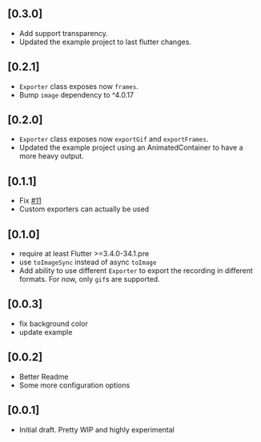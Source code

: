 ## [0.3.0]

* Add support transparency.
* Updated the example project to last flutter changes.

## [0.2.1]

* `Exporter` class exposes now `frames`.
*  Bump `image` dependency to ^4.0.17

## [0.2.0]

* `Exporter` class exposes now `exportGif` and `exportFrames`.
* Updated the example project using an AnimatedContainer to have a more heavy output.

## [0.1.1]

* Fix [#11](https://github.com/ueman/screenrecorder/issues/11)
* Custom exporters can actually be used

## [0.1.0]

* require at least Flutter >=3.4.0-34.1.pre
* use `toImageSync` instead of async `toImage`
* Add ability to use different `Exporter` to export the recording in different formats. For now, only `gif`s are supported.

## [0.0.3]

* fix background color
* update example

## [0.0.2]

* Better Readme
* Some more configuration options


## [0.0.1]

* Initial draft. Pretty WIP and highly experimental
